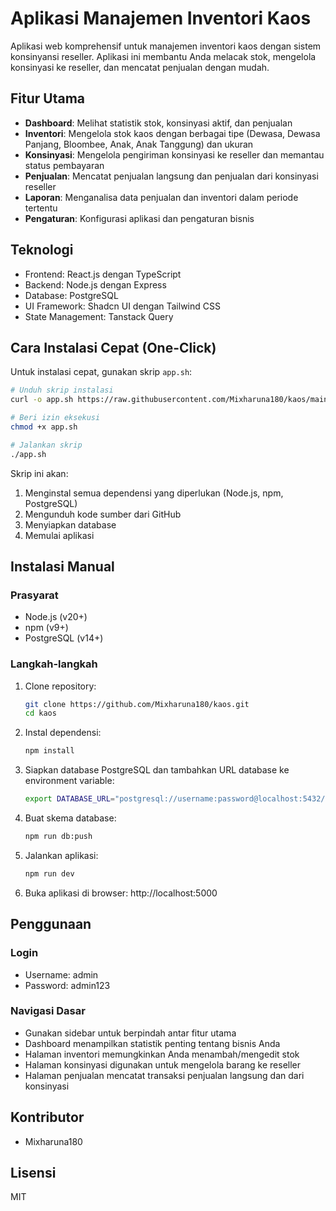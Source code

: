 # Aplikasi Manajemen Inventori Kaos

Aplikasi web komprehensif untuk manajemen inventori kaos dengan sistem konsinyansi reseller. Aplikasi ini membantu Anda melacak stok, mengelola konsinyasi ke reseller, dan mencatat penjualan dengan mudah.

## Fitur Utama

- **Dashboard**: Melihat statistik stok, konsinyasi aktif, dan penjualan
- **Inventori**: Mengelola stok kaos dengan berbagai tipe (Dewasa, Dewasa Panjang, Bloombee, Anak, Anak Tanggung) dan ukuran
- **Konsinyasi**: Mengelola pengiriman konsinyasi ke reseller dan memantau status pembayaran
- **Penjualan**: Mencatat penjualan langsung dan penjualan dari konsinyasi reseller
- **Laporan**: Menganalisa data penjualan dan inventori dalam periode tertentu
- **Pengaturan**: Konfigurasi aplikasi dan pengaturan bisnis

## Teknologi

- Frontend: React.js dengan TypeScript
- Backend: Node.js dengan Express
- Database: PostgreSQL
- UI Framework: Shadcn UI dengan Tailwind CSS
- State Management: Tanstack Query

## Cara Instalasi Cepat (One-Click)

Untuk instalasi cepat, gunakan skrip `app.sh`:

```bash
# Unduh skrip instalasi
curl -o app.sh https://raw.githubusercontent.com/Mixharuna180/kaos/main/app.sh

# Beri izin eksekusi
chmod +x app.sh

# Jalankan skrip
./app.sh
```

Skrip ini akan:
1. Menginstal semua dependensi yang diperlukan (Node.js, npm, PostgreSQL)
2. Mengunduh kode sumber dari GitHub
3. Menyiapkan database
4. Memulai aplikasi

## Instalasi Manual

### Prasyarat

- Node.js (v20+)
- npm (v9+)
- PostgreSQL (v14+)

### Langkah-langkah

1. Clone repository:
   ```bash
   git clone https://github.com/Mixharuna180/kaos.git
   cd kaos
   ```

2. Instal dependensi:
   ```bash
   npm install
   ```

3. Siapkan database PostgreSQL dan tambahkan URL database ke environment variable:
   ```bash
   export DATABASE_URL="postgresql://username:password@localhost:5432/kaosinventory"
   ```

4. Buat skema database:
   ```bash
   npm run db:push
   ```

5. Jalankan aplikasi:
   ```bash
   npm run dev
   ```

6. Buka aplikasi di browser: http://localhost:5000

## Penggunaan

### Login

- Username: admin
- Password: admin123

### Navigasi Dasar

- Gunakan sidebar untuk berpindah antar fitur utama
- Dashboard menampilkan statistik penting tentang bisnis Anda
- Halaman inventori memungkinkan Anda menambah/mengedit stok
- Halaman konsinyasi digunakan untuk mengelola barang ke reseller
- Halaman penjualan mencatat transaksi penjualan langsung dan dari konsinyasi

## Kontributor

- Mixharuna180

## Lisensi

MIT
